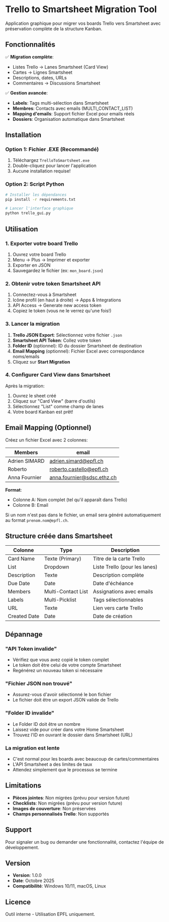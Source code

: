 # Trello to Smartsheet Migration Tool

Application graphique pour migrer vos boards Trello vers Smartsheet avec préservation complète de la structure Kanban.

## Fonctionnalités

✅ **Migration complète**:
- Listes Trello → Lanes Smartsheet (Card View)
- Cartes → Lignes Smartsheet
- Descriptions, dates, URLs
- Commentaires → Discussions Smartsheet

✅ **Gestion avancée**:
- **Labels**: Tags multi-sélection dans Smartsheet
- **Membres**: Contacts avec emails (MULTI_CONTACT_LIST)
- **Mapping d'emails**: Support fichier Excel pour emails réels
- **Dossiers**: Organisation automatique dans Smartsheet

## Installation

### Option 1: Fichier .EXE (Recommandé)

1. Téléchargez `TrelloToSmartsheet.exe`
2. Double-cliquez pour lancer l'application
3. Aucune installation requise!

### Option 2: Script Python

```bash
# Installer les dépendances
pip install -r requirements.txt

# Lancer l'interface graphique
python trello_gui.py
```

## Utilisation

### 1. Exporter votre board Trello

1. Ouvrez votre board Trello
2. Menu → Plus → Imprimer et exporter
3. Exporter en JSON
4. Sauvegardez le fichier (ex: `mon_board.json`)

### 2. Obtenir votre token Smartsheet API

1. Connectez-vous à Smartsheet
2. Icône profil (en haut à droite) → Apps & Integrations
3. API Access → Generate new access token
4. Copiez le token (vous ne le verrez qu'une fois!)

### 3. Lancer la migration

1. **Trello JSON Export**: Sélectionnez votre fichier `.json`
2. **Smartsheet API Token**: Collez votre token
3. **Folder ID** (optionnel): ID du dossier Smartsheet de destination
4. **Email Mapping** (optionnel): Fichier Excel avec correspondance noms/emails
5. Cliquez sur **Start Migration**

### 4. Configurer Card View dans Smartsheet

Après la migration:
1. Ouvrez le sheet créé
2. Cliquez sur "Card View" (barre d'outils)
3. Sélectionnez "List" comme champ de lanes
4. Votre board Kanban est prêt!

## Email Mapping (Optionnel)

Créez un fichier Excel avec 2 colonnes:

| Members          | email                        |
|------------------|------------------------------|
| Adrien SIMARD    | adrien.simard@epfl.ch       |
| Roberto          | roberto.castello@epfl.ch    |
| Anna Fournier    | anna.fournier@sdsc.ethz.ch  |

**Format**:
- Colonne A: Nom complet (tel qu'il apparaît dans Trello)
- Colonne B: Email

Si un nom n'est pas dans le fichier, un email sera généré automatiquement au format `prenom.nom@epfl.ch`.

## Structure créée dans Smartsheet

| Colonne          | Type                  | Description                    |
|------------------|-----------------------|--------------------------------|
| Card Name        | Texte (Primary)       | Titre de la carte Trello      |
| List             | Dropdown              | Liste Trello (pour les lanes) |
| Description      | Texte                 | Description complète          |
| Due Date         | Date                  | Date d'échéance               |
| Members          | Multi-Contact List    | Assignations avec emails      |
| Labels           | Multi-Picklist        | Tags sélectionnables          |
| URL              | Texte                 | Lien vers carte Trello        |
| Created Date     | Date                  | Date de création              |

## Dépannage

### "API Token invalide"
- Vérifiez que vous avez copié le token complet
- Le token doit être celui de votre compte Smartsheet
- Regénérez un nouveau token si nécessaire

### "Fichier JSON non trouvé"
- Assurez-vous d'avoir sélectionné le bon fichier
- Le fichier doit être un export JSON valide de Trello

### "Folder ID invalide"
- Le Folder ID doit être un nombre
- Laissez vide pour créer dans votre Home Smartsheet
- Trouvez l'ID en ouvrant le dossier dans Smartsheet (URL)

### La migration est lente
- C'est normal pour les boards avec beaucoup de cartes/commentaires
- L'API Smartsheet a des limites de taux
- Attendez simplement que le processus se termine

## Limitations

- **Pièces jointes**: Non migrées (prévu pour version future)
- **Checklists**: Non migrées (prévu pour version future)
- **Images de couverture**: Non préservées
- **Champs personnalisés Trello**: Non supportés

## Support

Pour signaler un bug ou demander une fonctionnalité, contactez l'équipe de développement.

## Version

- **Version**: 1.0.0
- **Date**: Octobre 2025
- **Compatibilité**: Windows 10/11, macOS, Linux

## Licence

Outil interne - Utilisation EPFL uniquement.
